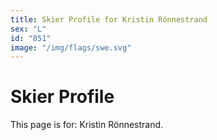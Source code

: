```yaml
---
title: Skier Profile for Kristin Rönnestrand
sex: "L"
id: "851"
image: "/img/flags/swe.svg" 
---
```


# Skier Profile

This page is for: Kristin Rönnestrand.
    